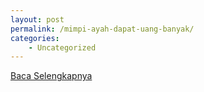 ```yaml
---
layout: post
permalink: /mimpi-ayah-dapat-uang-banyak/
categories:
    - Uncategorized
---
```


[Baca Selengkapnya](/05)